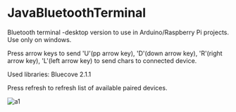 # JavaBluetoothTerminal
Bluetooth terminal -desktop version to use in Arduino/Raspberry Pi projects.
Use only on windows. 

Press arrow keys to send 'U'(pp arrow key), 'D'(down arrow key), 'R'(right arrow key), 'L'(left arrow key) to send chars to connected device.

Used libraries: Bluecove 2.1.1

Press refresh to refresh list of available paired devices.

![a1](https://i.imgur.com/eenCPaO.png)
